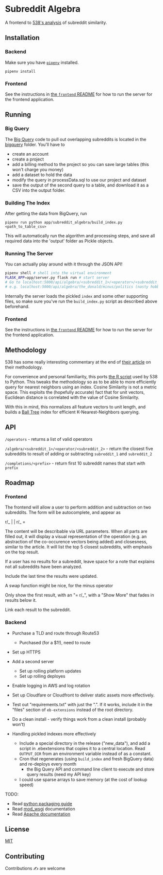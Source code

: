 # Subreddit Algebra
A frontend to [538's analysis](https://fivethirtyeight.com/features/dissecting-trumps-most-rabid-online-following) of subreddit similarity.


## Installation

### Backend
Make sure you have [`pipenv`](http://docs.pipenv.org/en/latest/) installed.

`pipenv install`

### Frontend
See the instructions in [the `frontend` README](./frontend/README.md) for how to run the server for the frontend application.

## Running

### Big Query
The [Big Query](https://bigquery.cloud.google.com) code to pull out overlapping subreddits is located in the [bigquery](bigquery) folder. You'll have to
  * create an account
  * create a project
  * add a billing method to the project so you can save large tables (this won't charge you money)
  * add a dataset to hold the data
  * modify the query in processData.sql to use our project and dataset
  * save the output of the second query to a table, and download it as a CSV into the output folder.

### Building The Index
After getting the data from BigQuery, run

`pipenv run python app/subreddit_algebra/build_index.py <path_to_table_csv>`

This will automatically run the algorithm and processing steps, and save all required data into the 'output' folder as Pickle objects.

### Running The Server
You can actually play around with it through the JSON API!

```bash
pipenv shell # shell into the virtual environment
FLASK_APP=app/server.py flask run # start server
# Go to localhost:5000/api/algebra/<subreddit_1>/<operator>/<subreddit_2> to see results
# e.g. localhost:5000/api/algebra/the_donald/minus/politics (nasty hobbitses)
```

Internally the server loads the pickled `index` and some other supporting files, so make sure you've run
the `build_index.py` script as described above beforehand.

### Frontend
See the instructions in [the `frontend` README](./frontend/README.md) for how to run the server for the frontend application.


## Methodology
538 has some really interesting commentary at the end of [their article](https://fivethirtyeight.com/features/dissecting-trumps-most-rabid-online-following/) on their methodology.

For convenience and personal familiarity, this ports [the R script](https://github.com/fivethirtyeight/data/blob/master/subreddit-algebra/processData.sql) used by 538 to Python. This tweaks the methodology so as to be able to more efficiently query for nearest neighbors using an index. Cosine Similarity is not a metric space. This exploits the (hopefully accurate) fact that for unit vectors, Euclidean distance is correlated with the value of Cosine Similarity.

With this in mind, this normalizes all feature vectors to unit length, and builds a [Ball Tree](http://scikit-learn.org/stable/modules/generated/sklearn.neighbors.BallTree.html#sklearn.neighbors.BallTree) index for efficient K-Nearest-Neighbors querying.

## API
`/operators` - returns a list of valid operators

`/algebra/<subreddit_1>/<operator/<subreddit_2>` - return the closest five subreddits to result of adding or subtracting `subreddit_1` and `subreddit_2`

`/completions/<prefix>` - return first 10 subreddit names that start with `prefix`

## Roadmap

### Frontend
The frontend will allow a user to perform addition and subtraction on two subreddits. The form will be autocomplete, and appear as

r/_ | | r/_ =

The content will be describable via URL parameters. When all parts are filled out, it will display a visual representation of the operation (e.g. an abstraction of the co-occurence vectors being added) and closesness, similar to the article.
It will list the top 5 closest subreddits, with emphasis on the top result.

If a user has no results for a subreddit, leave space for a note that explains not all subreddits have been analyzed.

Include the last time the results were updated.

A swap function might be nice, for the minus operator

Only show the first result, with an "= r/_", with a "Show More" that fades in results below it.

Link each result to the subreddit.

### Backend
* Purchase a TLD and route through Route53
  * Purchased (for a $1!), need to route
* Set up HTTPS
* Add a second server
  * Set up rolling platform updates
  * Set up rolling deployes
* Enable logging in AWS and log rotation
* Set up Cloudfare or Cloudfront to deliver static assets more effectively.

* Test out "requirements.txt" with just the ".". If it works, include it in the "files" section of `eb-extensions` instead of the root directory.
* Do a clean install - verify things work from a clean install (probably won't)
* Handling pickled indexes more effectively
  * Include a special directory in the release ("new_data"), and add a script in .ebextensions that copies it to a central location. Read `OUTPUT_DIR` from an environment variable instead of as a constant.
  * Cron that regenerates (using `build_index` and fresh BigQuery data) and re-deploys every month
    * the Big Query API and command line client to execute and store query results (need my API key)
  * I could use sparse arrays to save memory (at the cost of lookup speed)

TODO:
* Read [python packaging guide](https://packaging.python.org/distributing/)
* Read [mod_wsgi](http://modwsgi.readthedocs.io/en/develop/configuration-directives/WSGIApplicationGroup.html) documentation
* Read [Apache documentation](https://httpd.apache.org/docs/)

## License
[MIT](LICENSE.md)


## Contributing
Contributions  ✍  are welcome

